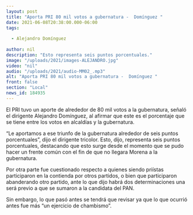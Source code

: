 ```yaml
---
layout: post
title: "Aporta PRI 80 mil votos a gubernatura -  Domínguez "
date: 2021-06-08T20:38:00.000-06:00
tags:
  
  - Alejandro Domínguez
  
author: nil
description: "Esto representa seis puntos porcentuales."
image: "/uploads/2021/images-ALEJANDRO.jpg"
video: "nil"
audio: "/uploads/2021/audio-MM02_.mp3"
alt: "Aporta PRI 80 mil votos a gubernatura -  Domínguez "
front: false
section: "Local"
news_id: 184935
---
```


El PRI tuvo un aporte de alrededor de 80 mil votos a la gubernatura, señaló el dirigente Alejandro Domínguez, al afirmar que este es el porcentaje que se tiene entre los votos en alcaldías y la gubernatura.

“Le aportamos a ese triunfo de la gubernatura alrededor de seis puntos porcentuales”, dijo el dirigente tricolor. Esto, dijo, representa seis puntos porcentuales, destacando que esto surge desde el momento que se pudo hacer un frente común con el fin de que no llegara Morena a la gubernatura.

Por otra parte fue cuestionado respecto a quienes siendo priístas participaron en la contienda por otros partidos, o bien que participaron abanderando otro partido, ante lo que dijo habrá dos determinaciones una será previo a que se sumaron a la candidata del PAN. 

Sin embargo, lo que pasó antes se tendrá que revisar ya que lo que ocurrió antes fue más “un ejercicio de chambismo”.

